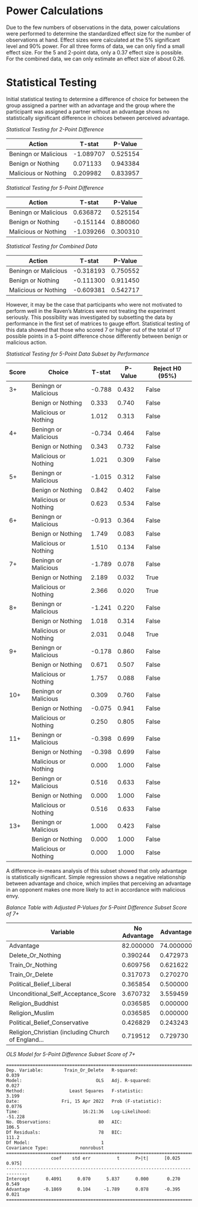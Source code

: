# Power Calculations
Due to the few numbers of observations in the data, power calculations were performed to determine the standardized effect size for the number of observations at hand. Effect sizes were calculated at the 5% significant level and 90% power. For all three forms of data, we can only find a small effect size. 
For the 5 and 2-point data, only a 0.37 effect size is possible. For the combined data, we can only estimate an effect size of about 0.26.

# Statistical Testing
Initial statistical testing to determine a difference of choice for between the group assigned a partner with an advantage and the group where the participant was assigned a partner without an advantage shows no statistically significant difference in choices between perceived advantage.

*Statistical Testing for 2-Point Difference*

| Action                | T-stat    | P-Value  |
|-----------------------|-----------|----------|
| Beningn or Malicious  | -1.089707 | 0.525154 |
| Benign or Nothing     | 0.071133  | 0.943384 |
| Malicious or Nothing  | 0.209982  | 0.833957 |

*Statistical Testing for 5-Point Difference*

| Action                | T-stat    | P-Value  |
|-----------------------|-----------|----------|
| Beningn or Malicious  | 0.636872  | 0.525154 |
| Benign or Nothing     | -0.151144 | 0.880060 |
| Malicious or Nothing  | -1.039266 | 0.300310 |

*Statistical Testing for Combined Data*

| Action                | T-stat    | P-Value  |
|-----------------------|-----------|----------|
| Beningn or Malicious  | -0.318193 | 0.750552 |
| Benign or Nothing     | -0.111300 | 0.911450 |
| Malicious or Nothing  | -0.609381 | 0.542717 |

However, it may be the case that participants who were not motivated to perform well in the Raven’s Matrices were not treating the experiment seriously. 
This possibility was investigated by subsetting the data by performance in the first set of matrices to gauge effort. 
Statistical testing of this data showed that those who scored 7 or higher out of the total of 17 possible points in a 5-point difference chose differently between benign or malicious action.

*Statistical Testing for 5-Point Data Subset by Performance*

| Score  | Choice               | T-stat | P-Value | Reject H0 (95%) |
|--------|----------------------|--------|---------|-----------------|
| 3+     | Beningn or Malicious | -0.788 | 0.432   | False           |
|        | Benign or Nothing    | 0.333  | 0.740   | False           |
|        | Malicious or Nothing | 1.012  | 0.313   | False           |
| 4+     | Beningn or Malicious | -0.734 | 0.464   | False           |
|        | Benign or Nothing    | 0.343  | 0.732   | False           |
|        | Malicious or Nothing | 1.021  | 0.309   | False           |
| 5+     | Beningn or Malicious | -1.015 | 0.312   | False           |
|        | Benign or Nothing    | 0.842  | 0.402   | False           |
|        | Malicious or Nothing | 0.623  | 0.534   | False           |
| 6+     | Beningn or Malicious | -0.913 | 0.364   | False           |
|        | Benign or Nothing    | 1.749  | 0.083   | False           |
|        | Malicious or Nothing | 1.510  | 0.134   | False           |
| 7+     | Beningn or Malicious | -1.789 | 0.078   | False           |
|        | Benign or Nothing    | 2.189  | 0.032   | True            |
|        | Malicious or Nothing | 2.366  | 0.020   | True            |
| 8+     | Beningn or Malicious | -1.241 | 0.220   | False           |
|        | Benign or Nothing    | 1.018  | 0.314   | False           |
|        | Malicious or Nothing | 2.031  | 0.048   | True            |
| 9+     | Beningn or Malicious | -0.178 | 0.860   | False           |
|        | Benign or Nothing    | 0.671  | 0.507   | False           |
|        | Malicious or Nothing | 1.757  | 0.088   | False           |
| 10+    | Beningn or Malicious | 0.309  | 0.760   | False           |
|        | Benign or Nothing    | -0.075 | 0.941   | False           |
|        | Malicious or Nothing | 0.250  | 0.805   | False           |
| 11+    | Beningn or Malicious | -0.398 | 0.699   | False           |
|        | Benign or Nothing    | -0.398 | 0.699   | False           |
|        | Malicious or Nothing | 0.000  | 1.000   | False           |
| 12+    | Beningn or Malicious | 0.516  | 0.633   | False           |
|        | Benign or Nothing    | 0.000  | 1.000   | False           |
|        | Malicious or Nothing | 0.516  | 0.633   | False           |
| 13+    | Beningn or Malicious | 1.000  | 0.423   | False           |
|        | Benign or Nothing    | 0.000  | 1.000   | False           |
|        | Malicious or Nothing | 0.000  | 1.000   | False           |

A difference-in-means analysis of this subset showed that only advantage is statistically significant. 
Simple regression shows a negative relationship between advantage and choice, which implies that perceiving an advantage in an opponent makes one more likely to act in accordance with malicious envy.

*Balance Table with Adjusted P-Values for 5-Point Difference Subset Score of 7+*

| Variable                                           | No Advantage | Advantage | p-value  | corrected p-value | reject H0 |
|----------------------------------------------------|--------------|-----------|----------|-------------------|-----------|
| Advantage                                          | 82.000000    | 74.000000 | 0.000000 | 0.000000          | True      |
| Delete_Or_Nothing                                  | 0.390244     | 0.472973  | 0.020489 | 0.420030          | False     |
| Train_Or_Nothing                                   | 0.609756     | 0.621622  | 0.031582 | 0.431624          | False     |
| Train_Or_Delete                                    | 0.317073     | 0.270270  | 0.077567 | 0.602084          | False     |
| Political_Belief_Liberal                           | 0.365854     | 0.500000  | 0.088110 | 0.602084          | False     |
| Unconditional_Self_Acceptance_Score                | 3.670732     | 3.559459  | 0.075579 | 0.602084          | False     |
| Religion_Buddhist                                  | 0.036585     | 0.000000  | 0.113068 | 0.662253          | False     |
| Religion_Muslim                                    | 0.036585     | 0.000000  | 0.199884 | 0.682936          | False     |
| Political_Belief_Conservative                      | 0.426829     | 0.243243  | 0.199884 | 0.682936          | False     |
| Religion_Christian (including Church of England... | 0.719512     | 0.729730  | 0.177896 | 0.682936          | False     |

*OLS Model for 5-Point Difference Subset Score of 7+*

```text
==============================================================================
Dep. Variable:        Train_Or_Delete   R-squared:                       0.039
Model:                            OLS   Adj. R-squared:                  0.027
Method:                 Least Squares   F-statistic:                     3.199
Date:                Fri, 15 Apr 2022   Prob (F-statistic):             0.0776
Time:                        16:21:36   Log-Likelihood:                -51.228
No. Observations:                  80   AIC:                             106.5
Df Residuals:                      78   BIC:                             111.2
Df Model:                           1                                         
Covariance Type:            nonrobust                                         
==============================================================================
                 coef    std err          t      P>|t|      [0.025      0.975]
------------------------------------------------------------------------------
Intercept      0.4091      0.070      5.837      0.000       0.270       0.549
Advantage     -0.1869      0.104     -1.789      0.078      -0.395       0.021
==============================================================================
```





